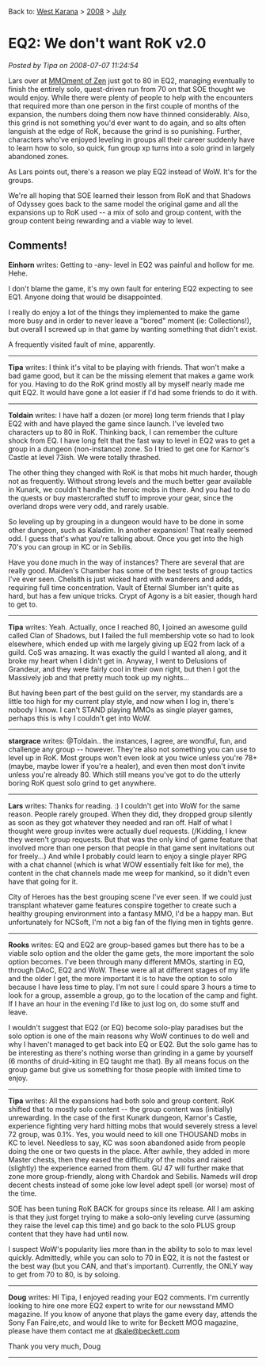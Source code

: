 Back to: [West Karana](/posts/westkarana.md) > [2008](/posts/2008/westkarana.md) > [July](./westkarana.md)
# EQ2: We don't want RoK v2.0

*Posted by Tipa on 2008-07-07 11:24:54*

Lars over at [MMOment of Zen](http://mmomentofzen.blogspot.com/2008/07/back-in-saddle-again.html) just got to 80 in EQ2, managing eventually to finish the entirely solo, quest-driven run from 70 on that SOE thought we would enjoy. While there were plenty of people to help with the encounters that required more than one person in the first couple of months of the expansion, the numbers doing them now have thinned considerably. Also, this grind is not something you'd ever want to do again, and so alts often languish at the edge of RoK, because the grind is so punishing. Further, characters who've enjoyed leveling in groups all their career suddenly have to learn how to solo, so quick, fun group xp turns into a solo grind in largely abandoned zones.

As Lars points out, there's a reason we play EQ2 instead of WoW. It's for the groups.

We're all hoping that SOE learned their lesson from RoK and that Shadows of Odyssey goes back to the same model the original game and all the expansions up to RoK used -- a mix of solo and group content, with the group content being rewarding and a viable way to level.

## Comments!

**Einhorn** writes: Getting to -any- level in EQ2 was painful and hollow for me. Hehe.

I don't blame the game, it's my own fault for entering EQ2 expecting to see EQ1. Anyone doing that would be disappointed.

I really do enjoy a lot of the things they implemented to make the game more busy and in order to never leave a "bored" moment (ie: Collections!), but overall I screwed up in that game by wanting something that didn't exist.

A frequently visited fault of mine, apparently.

---

**Tipa** writes: I think it's vital to be playing with friends. That won't make a bad game good, but it can be the missing element that makes a game work for you. Having to do the RoK grind mostly all by myself nearly made me quit EQ2. It would have gone a lot easier if I'd had some friends to do it with.

---

**Toldain** writes: I have half a dozen (or more) long term friends that I play EQ2 with and have played the game since launch. I've leveled two characters up to 80 in RoK. Thinking back, I can remember the culture shock from EQ. I have long felt that the fast way to level in EQ2 was to get a group in a dungeon (non-instance) zone. So I tried to get one for Karnor's Castle at level 73ish. We were totally thrashed. 

The other thing they changed with RoK is that mobs hit much harder, though not as frequently. Without strong levels and the much better gear available in Kunark, we couldn't handle the heroic mobs in there. And you had to do the quests or buy mastercrafted stuff to improve your gear, since the overland drops were very odd, and rarely usable. 

So leveling up by grouping in a dungeon would have to be done in some other dungeon, such as Kaladim. In another expansion! That really seemed odd. I guess that's what you're talking about. Once you get into the high 70's you can group in KC or in Sebilis.

Have you done much in the way of instances? There are several that are really good. Maiden's Chamber has some of the best tests of group tactics I've ever seen. Chelsith is just wicked hard with wanderers and adds, requiring full time concentration. Vault of Eternal Slumber isn't quite as hard, but has a few unique tricks. Crypt of Agony is a bit easier, though hard to get to.

---

**Tipa** writes: Yeah. Actually, once I reached 80, I joined an awesome guild called Clan of Shadows, but I failed the full membership vote so had to look elsewhere, which ended up with me largely giving up EQ2 from lack of a guild. CoS was amazing. It was exactly the guild I wanted all along, and it broke my heart when I didn't get in. Anyway, I went to Delusions of Grandeur, and they were fairly cool in their own right, but then I got the Massively job and that pretty much took up my nights...

But having been part of the best guild on the server, my standards are a little too high for my current play style, and now when I log in, there's nobody I know. I can't STAND playing MMOs as single player games, perhaps this is why I couldn't get into WoW.

---

**stargrace** writes: @Toldain.. the instances, I agree, are wondful, fun, and challenge any group -- however.
They're also not something you can use to level up in RoK. Most groups won't even look at you twice unless you're 78+ (maybe, maybe lower if you're a healer), and even then most don't invite unless you're already 80. Which still means you've got to do the utterly boring RoK quest solo grind to get anywhere.

---

**Lars** writes: Thanks for reading. :) I couldn't get into WoW for the same reason. People rarely grouped. When they did, they dropped group silently as soon as they got whatever they needed and ran off. Half of what I thought were group invites were actually duel requests. (/Kidding, I knew they weren't group requests. But that was the only kind of game feature that involved more than one person that people in that game sent invitations out for freely...) And while I probably could learn to enjoy a single player RPG with a chat channel (which is what WOW essentially felt like for me), the content in the chat channels made me weep for mankind, so it didn't even have that going for it.

City of Heroes has the best grouping scene I've ever seen. If we could just transplant whatever game features conspire together to create such a healthy grouping environment into a fantasy MMO, I'd be a happy man. But unfortunately for NCSoft, I'm not a big fan of the flying men in tights genre.

---

**Rooks** writes: EQ and EQ2 are group-based games but there has to be a viable solo option and the older the game gets, the more important the solo option becomes. I've been through many different MMOs, starting in EQ, through DAoC, EQ2 and WoW. These were all at different stages of my life and the older I get, the more important it is to have the option to solo because I have less time to play. I'm not sure I could spare 3 hours a time to look for a group, assemble a group, go to the location of the camp and fight. If I have an hour in the evening I'd like to just log on, do some stuff and leave.

I wouldn't suggest that EQ2 (or EQ) become solo-play paradises but the solo option is one of the main reasons why WoW continues to do well and why I haven't managed to get back into EQ or EQ2. But the solo game has to be interesting as there's nothing worse than grinding in a game by yourself (6 months of druid-kiting in EQ taught me that). By all means focus on the group game but give us something for those people with limited time to enjoy.

---

**Tipa** writes: All the expansions had both solo and group content. RoK shifted that to mostly solo content -- the group content was (initially) unrewarding. In the case of the first Kunark dungeon, Karnor's Castle, experience fighting very hard hitting mobs that would severely stress a level 72 group, was 0.1%. Yes, you would need to kill one THOUSAND mobs in KC to level. Needless to say, KC was soon abandoned aside from people doing the one or two quests in the place. After awhile, they added in more Master chests, then they eased the difficulty of the mobs and raised (slightly) the experience earned from them. GU 47 will further make that zone more group-friendly, along with Chardok and Sebilis. Nameds will drop decent chests instead of some joke low level adept spell (or worse) most of the time.

SOE has been tuning RoK BACK for groups since its release. All I am asking is that they just forget trying to make a solo-only leveling curve (assuming they raise the level cap this time) and go back to the solo PLUS group content that they have had until now.

I suspect WoW's popularity lies more than in the ability to solo to max level quickly. Admittedly, while you can solo to 70 in EQ2, it is not the fastest or the best way (but you CAN, and that's important). Currently, the ONLY way to get from 70 to 80, is by soloing.

---

**Doug** writes: HI Tipa,
I enjoyed reading your EQ2 comments. I'm currently looking to hire one more EQ2 expert to write for our newsstand MMO magazine. If you know of anyone that plays the game every day, attends the Sony Fan Faire,etc, and would like to write for Beckett MOG magazine, please have them contact me at dkale@beckett.com

Thank you very much,
Doug

---

